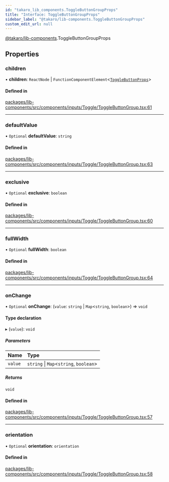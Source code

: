 ```yaml
---
id: "takaro_lib_components.ToggleButtonGroupProps"
title: "Interface: ToggleButtonGroupProps"
sidebar_label: "@takaro/lib-components.ToggleButtonGroupProps"
custom_edit_url: null
---
```


[@takaro/lib-components](../modules/takaro_lib_components.md).ToggleButtonGroupProps

## Properties

### children

• **children**: `ReactNode` \| `FunctionComponentElement`<[`ToggleButtonProps`](takaro_lib_components.ToggleButtonProps.md)\>

#### Defined in

[packages/lib-components/src/components/inputs/Toggle/ToggleButtonGroup.tsx:61](https://github.com/niekcandaele/Takaro/blob/91fb19b/packages/lib-components/src/components/inputs/Toggle/ToggleButtonGroup.tsx#L61)

___

### defaultValue

• `Optional` **defaultValue**: `string`

#### Defined in

[packages/lib-components/src/components/inputs/Toggle/ToggleButtonGroup.tsx:63](https://github.com/niekcandaele/Takaro/blob/91fb19b/packages/lib-components/src/components/inputs/Toggle/ToggleButtonGroup.tsx#L63)

___

### exclusive

• `Optional` **exclusive**: `boolean`

#### Defined in

[packages/lib-components/src/components/inputs/Toggle/ToggleButtonGroup.tsx:60](https://github.com/niekcandaele/Takaro/blob/91fb19b/packages/lib-components/src/components/inputs/Toggle/ToggleButtonGroup.tsx#L60)

___

### fullWidth

• `Optional` **fullWidth**: `boolean`

#### Defined in

[packages/lib-components/src/components/inputs/Toggle/ToggleButtonGroup.tsx:64](https://github.com/niekcandaele/Takaro/blob/91fb19b/packages/lib-components/src/components/inputs/Toggle/ToggleButtonGroup.tsx#L64)

___

### onChange

• `Optional` **onChange**: (`value`: `string` \| `Map`<`string`, `boolean`\>) => `void`

#### Type declaration

▸ (`value`): `void`

##### Parameters

| Name | Type |
| :------ | :------ |
| `value` | `string` \| `Map`<`string`, `boolean`\> |

##### Returns

`void`

#### Defined in

[packages/lib-components/src/components/inputs/Toggle/ToggleButtonGroup.tsx:57](https://github.com/niekcandaele/Takaro/blob/91fb19b/packages/lib-components/src/components/inputs/Toggle/ToggleButtonGroup.tsx#L57)

___

### orientation

• `Optional` **orientation**: `orientation`

#### Defined in

[packages/lib-components/src/components/inputs/Toggle/ToggleButtonGroup.tsx:58](https://github.com/niekcandaele/Takaro/blob/91fb19b/packages/lib-components/src/components/inputs/Toggle/ToggleButtonGroup.tsx#L58)
